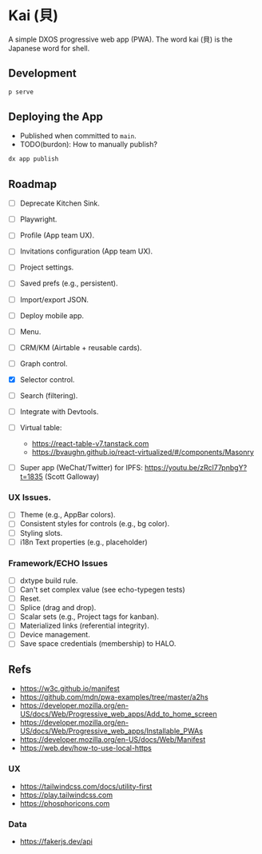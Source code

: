 # Kai (貝)

A simple DXOS progressive web app (PWA).
The word kai (貝) is the Japanese word for shell.

## Development

```bash
p serve
```

## Deploying the App

- Published when committed to `main`.
- TODO(burdon): How to manually publish?

```bash
dx app publish
```

## Roadmap

- [ ] Deprecate Kitchen Sink.
- [ ] Playwright.

- [ ] Profile (App team UX).
- [ ] Invitations configuration (App team UX).
- [ ] Project settings.
- [ ] Saved prefs (e.g., persistent).
- [ ] Import/export JSON.
- [ ] Deploy mobile app.
- [ ] Menu.
- [ ] CRM/KM (Airtable + reusable cards).
- [ ] Graph control.
- [x] Selector control.
- [ ] Search (filtering).
- [ ] Integrate with Devtools.
- [ ] Virtual table:
  - https://react-table-v7.tanstack.com
  - https://bvaughn.github.io/react-virtualized/#/components/Masonry
- [ ] Super app (WeChat/Twitter) for IPFS:
  https://youtu.be/zRcl77pnbgY?t=1835 (Scott Galloway)

### UX Issues.

- [ ] Theme (e.g., AppBar colors).
- [ ] Consistent styles for controls (e.g., bg color).
- [ ] Styling slots.
- [ ] i18n Text properties (e.g., placeholder)

### Framework/ECHO Issues

- [ ] dxtype build rule.
- [ ] Can't set complex value (see echo-typegen tests)
- [ ] Reset.
- [ ] Splice (drag and drop).
- [ ] Scalar sets (e.g., Project tags for kanban).
- [ ] Materialized links (referential integrity).
- [ ] Device management.
- [ ] Save space credentials (membership) to HALO.

## Refs

- https://w3c.github.io/manifest
- https://github.com/mdn/pwa-examples/tree/master/a2hs
- https://developer.mozilla.org/en-US/docs/Web/Progressive_web_apps/Add_to_home_screen
- https://developer.mozilla.org/en-US/docs/Web/Progressive_web_apps/Installable_PWAs
- https://developer.mozilla.org/en-US/docs/Web/Manifest
- https://web.dev/how-to-use-local-https

### UX

- https://tailwindcss.com/docs/utility-first
- https://play.tailwindcss.com
- https://phosphoricons.com

### Data

- https://fakerjs.dev/api
